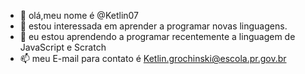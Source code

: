 - 👋 olá,meu nome é @Ketlin07
- 👀 estou interessada em aprender a programar novas linguagens.
- 🌱 eu estou aprendendo a programar recentemente a linguagem de JavaScript e Scratch
- 📫 meu E-mail para contato é Ketlin.grochinski@escola.pr.gov.br

<!---
Ketlin07/Ketlin07 is a ✨ special ✨ repository because its `README.md` (this file) appears on your GitHub profile.
You can click the Preview link to take a look at your changes.
--->
